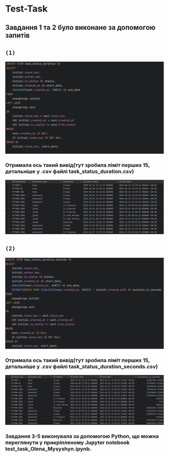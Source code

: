# Test-Task
## Завдання 1 та 2 було виконане за допомогою запитів
## `(1)`
![Query1](https://github.com/olenamysyhyn/Test-Task/blob/main/images/task_status_duration1.png)
### Отримала ось такий вивід(тут зробила ліміт перших 15, детальніше у .csv файлі task_status_duration.csv)
![Output11](https://github.com/olenamysyhyn/Test-Task/blob/main/images/task_status_daration2.png)
## `(2)`
![Query1](https://github.com/olenamysyhyn/Test-Task/blob/main/images/task_status_duration_seconds1.png)
### Отримала ось такий вивід(тут зробила ліміт перших 15, детальніше у .csv файлі task_status_duration_seconds.csv)
![Output11](https://github.com/olenamysyhyn/Test-Task/blob/main/images/task_status_duration_seconds2.png)

### Завдання 3-5 виконувала за допомогою Python, що можна переглянути у прикріпленому Jupyter notebook test_task_Olena_Mysyshyn.ipynb.
